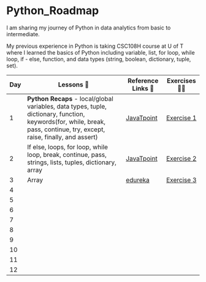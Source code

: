 # Python_Roadmap

I am sharing my journey of Python in data analytics from basic to intermediate. 

My previous experience in Python is taking CSC108H course at U of T where I learned the basics of Python including variable, list, for loop, while loop, if - else, function, and data types (string, boolean, dictionary, tuple, set). 

|**Day**|**Lessons 📕**| **Reference Links :link:**| **Exercises 👨‍💻**|
|------|--------------------|---------------------|---------------------|
|1| **Python Recaps** - local/global variables, data types, tuple, dictionary, function, keywords(for, while, break, pass, continue, try, except, raise, finally, and assert) | [JavaTpoint](https://www.javatpoint.com/python-tutorial) | [Exercise 1](https://github.com/Kjeongwoo99/Python_Roadmap/blob/main/python%20exercises/exercise1.py) | 
|2| If else, loops, for loop, while loop, break, continue, pass, strings, lists, tuples, dictionary, array | [JavaTpoint](https://www.javatpoint.com/python-tutorial) | [Exercise 2](https://github.com/Kjeongwoo99/Python_Roadmap/blob/main/python%20exercises/exercise2.py)| 
|3| Array | [edureka](https://www.youtube.com/watch?v=WGJJIrtnfpk) | [Exercise 3](https://github.com/Kjeongwoo99/Python_Roadmap/blob/main/python%20exercises/exercise3.ipynb) |
|4|  | | |
|5|  | | |
|6|  | | |
|7|  | | |
|8|  | | |
|9|  | | |
|10|  | | |
|11|  | | |
|12|  | | |


